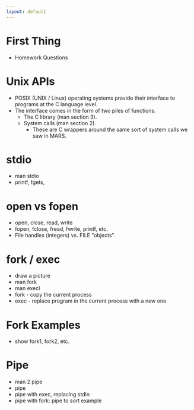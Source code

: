 ```yaml
---
layout: default
---
```


# First Thing
 
 - Homework Questions

# Unix APIs

 - POSIX (UNIX / Linux) operating systems provide their interface to
   programs at the C language level.
 - The interface comes in the form of two piles of functions.
   - The C library (man section 3).
   - System calls  (man section 2).
     - These are C wrappers around the same sort of system calls
       we saw in MARS.

# stdio
 
 - man stdio
 - printf, fgets, 

# open vs fopen

 - open, close, read, write
 - fopen, fclose, fread, fwrite, printf, etc.
 - File handles (integers) vs. FILE "objects".

# fork / exec

 - draw a picture
 - man fork
 - man execl
 - fork - copy the current process
 - exec - replace program in the current process with a new one

# Fork Examples

 - show fork1, fork2, etc.

# Pipe

 - man 2 pipe
 - pipe
 - pipe with exec, replacing stdin
 - pipe with fork: pipe to sort example

